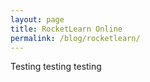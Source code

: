 ```yaml
---
layout: page
title: RocketLearn Online
permalink: /blog/rocketlearn/
---
```


Testing testing testing
